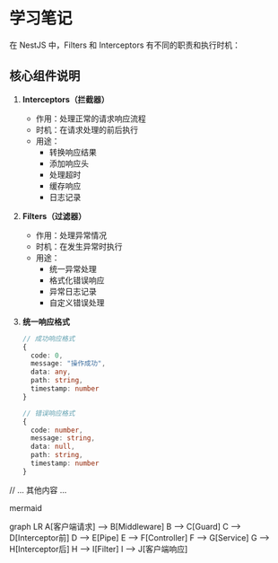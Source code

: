 # 学习笔记

在 NestJS 中，Filters 和 Interceptors 有不同的职责和执行时机：

## 核心组件说明

1. **Interceptors（拦截器）**

   - 作用：处理正常的请求响应流程
   - 时机：在请求处理的前后执行
   - 用途：
     - 转换响应结果
     - 添加响应头
     - 处理超时
     - 缓存响应
     - 日志记录

2. **Filters（过滤器）**

   - 作用：处理异常情况
   - 时机：在发生异常时执行
   - 用途：
     - 统一异常处理
     - 格式化错误响应
     - 异常日志记录
     - 自定义错误处理

3. **统一响应格式**

   ```typescript
   // 成功响应格式
   {
     code: 0,
     message: "操作成功",
     data: any,
     path: string,
     timestamp: number
   }

   // 错误响应格式
   {
     code: number,
     message: string,
     data: null,
     path: string,
     timestamp: number
   }
   ```

// ... 其他内容 ...

mermaid

graph LR
A[客户端请求] --> B[Middleware]
B --> C[Guard]
C --> D[Interceptor前]
D --> E[Pipe]
E --> F[Controller]
F --> G[Service]
G --> H[Interceptor后]
H --> I[Filter]
I --> J[客户端响应]

